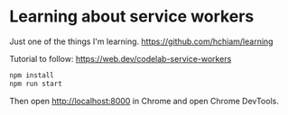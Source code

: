 # Learning about service workers

Just one of the things I'm learning. <https://github.com/hchiam/learning>

Tutorial to follow: <https://web.dev/codelab-service-workers>

```bash
npm install
npm run start
```

Then open <http://localhost:8000> in Chrome and open Chrome DevTools.
